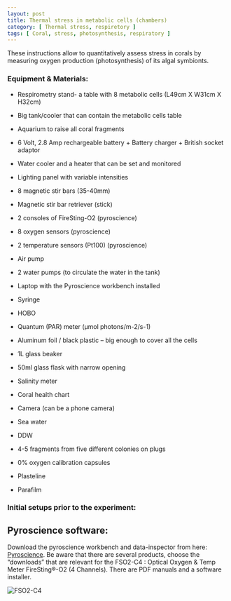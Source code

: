 ```yaml
---
layout: post
title: Thermal stress in metabolic cells (chambers)
category: [ Thermal stress, respiretory ]
tags: [ Coral, stress, photosynthesis, respiratory ]
---
```


These instructions allow to quantitatively assess stress in corals by measuring oxygen production (photosynthesis) of its algal symbionts. 

### Equipment & Materials:

- Respirometry stand- a table with 8 metabolic cells (L49cm X W31cm X H32cm)

- Big tank/cooler that can contain the metabolic cells table

- Aquarium to raise all coral fragments

- 6 Volt, 2.8 Amp rechargeable battery + Battery charger + British socket adaptor

- Water cooler and a heater that can be set and monitored

- Lighting panel with variable intensities

- 8 magnetic stir bars (35-40mm)

- Magnetic stir bar retriever (stick)

- 2 consoles of FireSting-O2 (pyroscience)

- 8 oxygen sensors (pyroscience)

- 2 temperature sensors (Pt100) (pyroscience)

- Air pump

- 2 water pumps (to circulate the water in the tank)

- Laptop with the Pyroscience workbench installed

- Syringe

- HOBO

- Quantum (PAR) meter (µmol photons/m-2/s-1)

- Aluminum foil / black plastic – big enough to cover all the cells 

- 1L glass beaker

- 50ml glass flask with narrow opening

- Salinity meter

- Coral health chart

- Camera (can be a phone camera)

- Sea water

- DDW

- 4-5 fragments from five different colonies on plugs

- 0% oxygen calibration capsules

- Plasteline

- Parafilm

### Initial setups prior to the experiment:

## Pyroscience software: 

Download the pyroscience  workbench and data-inspector from here: [Pyroscience](https://www.pyroscience.com/en/downloads/laboratory-devices). 
Be aware that there are several products, choose the “downloads” that are relevant for the FSO2-C4 : Optical Oxygen & Temp Meter FireSting®-O2 (4 Channels).  There are PDF manuals and a software installer. 

![FSO2-C4]({{site.baseurl}}/images/FSO2-C4.tif "FSO2-C4")


